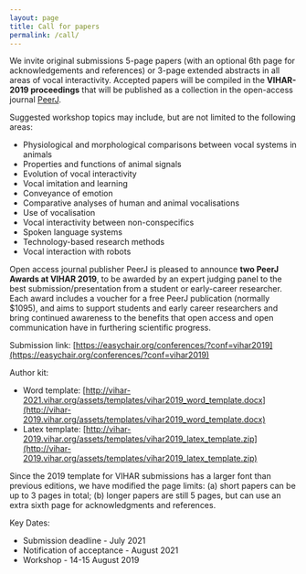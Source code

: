 ```yaml
---
layout: page
title: Call for papers
permalink: /call/
---
```


<!--Almost all animals exploit vocal signals for a range of ecologically-motivated purposes: from detecting predators/prey and marking territory, to expressing emotions, establishing social relations and sharing information. Whether it’s a bird raising an alarm, a whale calling to potential partners, a dog responding to human commands, a parent reading a story with a child, or a businessperson accessing stock prices using Siri on an iPhone, vocalisation provides a valuable communications channel through which behaviour may be coordinated and controlled, and information may be distributed and acquired. Indeed, the ubiquity of vocal interaction has led to research across a diverse array of fields, from assessing animal welfare, to understanding the precursors of human language, to developing voice-based human-machine interaction. Clearly, there is potential for cross-fertilisation between disciplines; for example, using robots to investigate contemporary theories of language grounding, using machine learning to analyse different habitats or adding vocal expressivity to the next generation of autonomous social agents. However, many opportunities remain unexplored, not least due to the lack of a suitable forum.

**VIHAR-2021** is the third international workshop on **Vocal Interactivity in-and-between Humans, Animals and Robots**. Taking place virtyally in Paris, Frabce on 14-15 October 2021, VIHAR-2021 aims to bring together researchers studying vocalisation and speech-based interaction in-and-between humans, animals and robots from a variety of different fields. VIHAR-2021 will provide an opportunity to share and discuss theoretical insights, best practices, tools and methodologies, and to identify common principles underpinning vocal behaviour in a multi-disciplinary environment.

 We are aiming to keep the registration fee as low as possible.

The workshop follows the success of the International workshop on Vocal Interactivity in-and-between Humans, Animals and Robots ([VIHAR-2017](http://vihar-2017.vihar.org/)). If you wish to join the VIHAR community, you can read more about us here, subscribe to our mailing list here, follow the VIHAR-2019 twitter account or [Facebook group](https://www.facebook.com/groups/1447726768643928/). -->

We invite original submissions 5-page papers (with an optional 6th page for acknowledgements and references) or 3-page extended abstracts in all areas of vocal interactivity. Accepted papers will be compiled in the **VIHAR-2019 proceedings** that will be published as a collection in the open-access journal [PeerJ](https://peerj.com/).

Suggested workshop topics may include, but are not limited to the following areas:
- Physiological and morphological comparisons between vocal systems in animals
- Properties and functions of animal signals
- Evolution of vocal interactivity
- Vocal imitation and learning
- Conveyance of emotion
- Comparative analyses of human and animal vocalisations
- Use of vocalisation
- Vocal interactivity between non-conspecifics
- Spoken language systems
- Technology-based research methods
- Vocal interaction with robots

Open access journal publisher PeerJ is pleased to announce **two PeerJ Awards at VIHAR 2019**, to be awarded by an expert judging panel to the best submission/presentation from a student or early-career researcher. Each award includes a voucher for a free PeerJ publication (normally $1095), and aims to support students and early career researchers and bring continued awareness to the benefits that open access and open communication have in furthering scientific progress.

Submission link: [https://easychair.org/conferences/?conf=vihar2019](https://easychair.org/conferences/?conf=vihar2019)

Author kit:
- Word template: [http://vihar-2021.vihar.org/assets/templates/vihar2019_word_template.docx](http://vihar-2019.vihar.org/assets/templates/vihar2019_word_template.docx)
- Latex template: [http://vihar-2019.vihar.org/assets/templates/vihar2019_latex_template.zip](http://vihar-2019.vihar.org/assets/templates/vihar2019_latex_template.zip)

Since the 2019 template for VIHAR submissions has a larger font than previous editions, we have modified the page limits: (a) short papers can be up to 3 pages in total; (b) longer papers are still 5 pages, but can use an extra sixth page for acknowledgments and references.

Key Dates:
- Submission deadline -  July 2021
- Notification of acceptance -  August 2021
- Workshop - 14-15 August 2019

